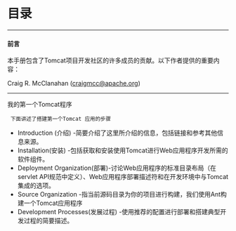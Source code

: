 # 目录

---

#### 前言

本手册包含了Tomcat项目开发社区的许多成员的贡献。以下作者提供的重要内容：

Craig R. McClanahan \(craigmcc@apache.org\)

---

我的第一个Tomcat程序

```
 下面讲述了搭建第一个Tomcat 应用的步骤
```

* Introduction \(介绍\) -简要介绍了这里所介绍的信息，包括链接和参考其他信息来源。
* Installation\(安装\)   -包括获取和安装使用Tomcat进行Web应用程序开发所需的软件组件。
* Deployment Organization\(部署\)-讨论Web应用程序的标准目录布局（在servlet API规范中定义）、Web应用程序部署描述符和在开发环境中与Tomcat集成的选项。
* Source Organization -指当前源码目录为你的项目进行构建，我们使用Ant构建一个Tomcat应用程序
* Development Processes\(发展过程\) -使用推荐的配置进行部署和搭建典型开发过程的简要描述。



